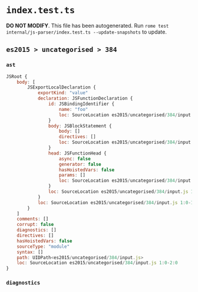 # `index.test.ts`

**DO NOT MODIFY**. This file has been autogenerated. Run `rome test internal/js-parser/index.test.ts --update-snapshots` to update.

## `es2015 > uncategorised > 384`

### `ast`

```javascript
JSRoot {
	body: [
		JSExportLocalDeclaration {
			exportKind: "value"
			declaration: JSFunctionDeclaration {
				id: JSBindingIdentifier {
					name: "foo"
					loc: SourceLocation es2015/uncategorised/384/input.js 1:16-1:19 (foo)
				}
				body: JSBlockStatement {
					body: []
					directives: []
					loc: SourceLocation es2015/uncategorised/384/input.js 1:22-1:24
				}
				head: JSFunctionHead {
					async: false
					generator: false
					hasHoistedVars: false
					params: []
					loc: SourceLocation es2015/uncategorised/384/input.js 1:19-1:21
				}
				loc: SourceLocation es2015/uncategorised/384/input.js 1:7-1:24
			}
			loc: SourceLocation es2015/uncategorised/384/input.js 1:0-1:24
		}
	]
	comments: []
	corrupt: false
	diagnostics: []
	directives: []
	hasHoistedVars: false
	sourceType: "module"
	syntax: []
	path: UIDPath<es2015/uncategorised/384/input.js>
	loc: SourceLocation es2015/uncategorised/384/input.js 1:0-2:0
}
```

### `diagnostics`

```

```
